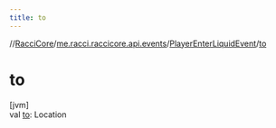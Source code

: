 ```yaml
---
title: to
---
```

//[RacciCore](../../../index.html)/[me.racci.raccicore.api.events](../index.html)/[PlayerEnterLiquidEvent](index.html)/[to](to.html)



# to



[jvm]\
val [to](to.html): Location




